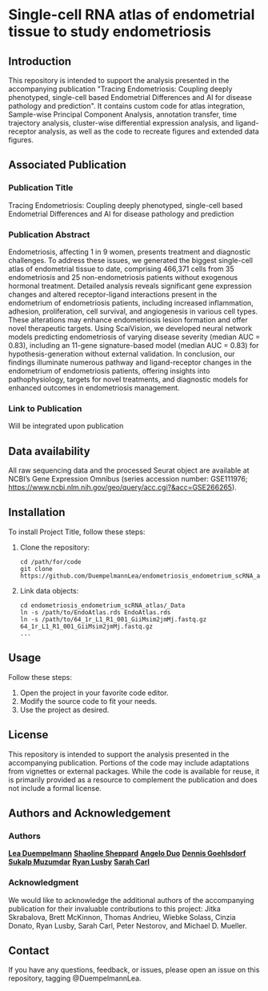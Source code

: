 # **Single-cell RNA atlas of endometrial tissue to study endometriosis**

## **Introduction**

This repository is intended to support the analysis presented in the accompanying publication "Tracing Endometriosis: Coupling deeply phenotyped, single-cell based Endometrial Differences and AI for disease pathology and prediction".
It contains custom code for atlas integration, Sample-wise Principal Component Analysis, annotation transfer, time trajectory analysis, cluster-wise differential expression analysis, and ligand-receptor analysis, as well as the code to recreate figures and extended data figures.

## **Associated Publication**
### **Publication Title**

Tracing Endometriosis: Coupling deeply phenotyped, single-cell based Endometrial Differences and AI for disease pathology and prediction

### **Publication Abstract**

Endometriosis, affecting 1 in 9 women, presents treatment and diagnostic challenges. To address these issues, we generated the biggest single-cell atlas of endometrial tissue to date, comprising 466,371 cells from 35 endometriosis and 25 non-endometriosis patients without exogenous hormonal treatment. 
Detailed analysis reveals significant gene expression changes and altered receptor-ligand interactions present in the endometrium of endometriosis patients, including increased inflammation, adhesion, proliferation, cell survival, and angiogenesis in various cell types. 
These alterations may enhance endometriosis lesion formation and offer novel therapeutic targets. Using ScaiVision, we developed neural network models predicting endometriosis of varying disease severity (median AUC = 0.83), including an 11-gene signature-based model (median AUC = 0.83) for hypothesis-generation without external validation. 
In conclusion, our findings illuminate numerous pathway and ligand-receptor changes in the endometrium of endometriosis patients, offering insights into pathophysiology, targets for novel treatments, and diagnostic models for enhanced outcomes in endometriosis management.

### **Link to Publication**
Will be integrated upon publication

## **Data availability**

All raw sequencing data and the processed Seurat object are available at NCBI’s Gene Expression Omnibus (series accession number: GSE111976; https://www.ncbi.nlm.nih.gov/geo/query/acc.cgi?&acc=GSE266265).


## **Installation**

To install Project Title, follow these steps:

1. Clone the repository: 
    ```{bash}
    cd /path/for/code
    git clone https://github.com/DuempelmannLea/endometriosis_endometrium_scRNA_atlas.git
    ```
2. Link data objects:
    ```{bash}
    cd endometriosis_endometrium_scRNA_atlas/_Data
    ln -s /path/to/EndoAtlas.rds EndoAtlas.rds
    ln -s /path/to/64_1r_L1_R1_001_GiiMsim2jmMj.fastq.gz 64_1r_L1_R1_001_GiiMsim2jmMj.fastq.gz
    ...
    ```

## **Usage**

Follow these steps:

1. Open the project in your favorite code editor.
2. Modify the source code to fit your needs.
3. Use the project as desired.

## **License**

This repository is intended to support the analysis presented in the accompanying publication. Portions of the code may include adaptations from vignettes or external packages. 
While the code is available for reuse, it is primarily provided as a resource to complement the publication and does not include a formal license.

## **Authors and Acknowledgement**
### **Authors**
**[Lea Duempelmann](https://github.com/DuempelmannLea)**
**[Shaoline Sheppard](https://github.com/)**
**[Angelo Duo](https://github.com/)**
**[Dennis Goehlsdorf](https://github.com/)**
**[Sukalp Muzumdar](https://github.com/)**
**[Ryan Lusby](https://github.com/)**
**[Sarah Carl](https://github.com/)**

### **Acknowledgment**
We would like to acknowledge the additional authors of the accompanying publication for their invaluable contributions to this project:
Jitka Skrabalova, Brett McKinnon, Thomas Andrieu, Wiebke Solass, Cinzia Donato, Ryan Lusby, Sarah Carl, Peter Nestorov, and Michael D. Mueller.

## **Contact**

If you have any questions, feedback, or issues, please open an issue on this repository, tagging @DuempelmannLea. 
